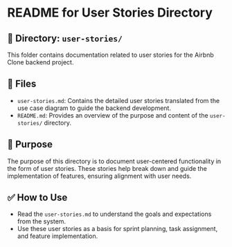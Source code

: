 # README for User Stories Directory

## 📂 Directory: `user-stories/`

This folder contains documentation related to user stories for the Airbnb Clone backend project.

## 📄 Files

* `user-stories.md`: Contains the detailed user stories translated from the use case diagram to guide the backend development.
* `README.md`: Provides an overview of the purpose and content of the `user-stories/` directory.

## 📌 Purpose

The purpose of this directory is to document user-centered functionality in the form of user stories. These stories help break down and guide the implementation of features, ensuring alignment with user needs.

## ✅ How to Use

* Read the `user-stories.md` to understand the goals and expectations from the system.
* Use these user stories as a basis for sprint planning, task assignment, and feature implementation.
